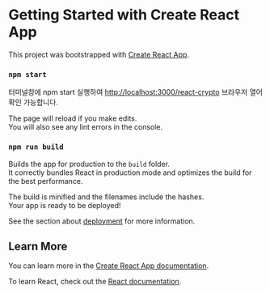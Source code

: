 # Getting Started with Create React App

This project was bootstrapped with [Create React App](https://github.com/facebook/create-react-app).

### `npm start`
터미널창에
npm start 실행하여
[http://localhost:3000/react-crypto](http://localhost:3000/react-crypto) 브라우저 열어 확인 가능합니다. 

The page will reload if you make edits.\
You will also see any lint errors in the console.

### `npm run build`

Builds the app for production to the `build` folder.\
It correctly bundles React in production mode and optimizes the build for the best performance.

The build is minified and the filenames include the hashes.\
Your app is ready to be deployed!

See the section about [deployment](https://facebook.github.io/create-react-app/docs/deployment) for more information.

## Learn More

You can learn more in the [Create React App documentation](https://facebook.github.io/create-react-app/docs/getting-started).

To learn React, check out the [React documentation](https://reactjs.org/).

